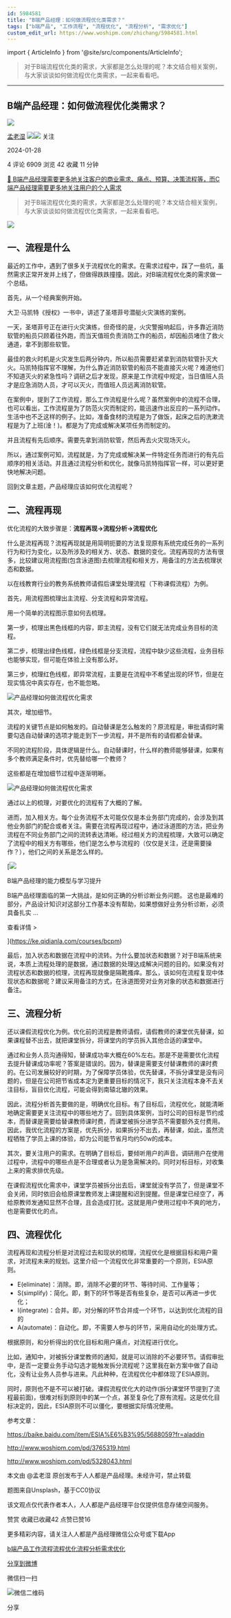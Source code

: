 ```yaml
---
id: 5984581
title: "B端产品经理：如何做流程优化类需求？"
tags: ["b端产品", "工作流程", "流程优化", "流程分析", "需求优化"]
custom_edit_url: https://www.woshipm.com/zhichang/5984581.html
---
```

import { ArticleInfo } from '@site/src/components/ArticleInfo';

<ArticleInfo
    author="孟老湿"
    authorLink="https://www.woshipm.com/u/627594"
    published="2024-01-28"
    views={6909}
    comments={4}
    collects={42}
/>

> 对于B端流程优化类的需求，大家都是怎么处理的呢？本文结合相关案例，与大家谈谈如何做流程优化类需求，一起来看看吧。

---

## B端产品经理：如何做流程优化类需求？

[![](https://static.woshipm.com/ttw_avatar_20240419113324_7548.png?imageView2/1/w/72/h/72/q/100)](https://www.woshipm.com/u/627594)

[孟老湿](https://www.woshipm.com/u/627594) ![](https://static.woshipm.com/tag/1101_1@2x.png)![](https://static.woshipm.com/tag/1501_1@2x.png) 关注

2024-01-28

4 评论 6909 浏览 42 收藏 11 分钟

[🔗 B端产品经理需要更多地关注客户的商业需求、痛点、预算、决策流程等，而C端产品经理需要更多地关注用户的个人需求](https://ke.qidianla.com/courses/bcpm)

> 对于B端流程优化类的需求，大家都是怎么处理的呢？本文结合相关案例，与大家谈谈如何做流程优化类需求，一起来看看吧。

![](https://image.woshipm.com/2023/04/14/ecedfcb2-da8d-11ed-b35a-00163e0b5ff3.jpg)

## 一、流程是什么

最近的工作中，遇到了很多关于流程优化的需求。在需求过程中，踩了一些坑，虽然需求正常开发并上线了，但做得跌跌撞撞。因此，对B端流程优化类的需求做一个总结。

首先，从一个经典案例开始。

大卫·马凯特《授权》一书中，讲述了圣塔菲号潜艇火灾演练的案例。

一天，圣塔菲号正在进行火灾演练，但奇怪的是，火灾警报响起后，许多靠近消防软管的船员只顾着往外跑，而当天值班负责消防工作的船员，却因船员堵住了救火通道，拿不到那些软管。

最佳的救火时机是火灾发生后两分钟内，所以船员需要赶紧拿到消防软管扑灭大火。马凯特指挥官不理解，为什么靠近消防软管的船员不能直接灭火呢？难道他们不知道灭火的紧急性吗？调研之后才发现，原来是工作流程中规定，当日值班人员才是应急消防人员，才可以灭火，而值班人员远离消防软管。

在案例中，提到了工作流程，那么工作流程是什么呢？虽然案例中的流程不合理，也可以看出，工作流程是为了防范火灾而制定的，能迅速作出反应的一系列动作。生活中也不乏这样的例子。比如，准备食材的流程是为了做饭，起床之后的洗漱流程是为了上班(淦！)。都是为了完成或解决某项任务而制定的。

并且流程有先后顺序。需要先拿到消防软管，然后再去火灾现场灭火。

所以，通过案例可知，流程就是，为了完成或解决某一件特定任务而进行的有先后顺序的相关活动。并且通过流程分析和优化，就像马凯特指挥官一样，可以更好更快地解决问题。

回到文章主题，产品经理应该如何优化流程呢？

## 二、流程再现

优化流程的大致步骤是：**流程再现->流程分析->流程优化**

什么是流程再现？流程再现就是用简明扼要的方法复现原有系统完成任务的一系列行为和行为变化，以及所涉及的相关方、状态、数据的变化。流程再现的方法有很多，比较建议用流程图(包含泳道图)去梳理流程和相关方，用备注的方法去梳理状态和数据。

以在线教育行业的教务系统教师请假后课堂处理流程（下称课假流程）为例。

首先，用流程图梳理出主流程、分支流程和异常流程。

用一个简单的流程图示意如何去梳理。

第一步，梳理出黑色线框的内容，即主流程，没有它们就无法完成业务目标的流程。

第二步，梳理出绿色线框，绿色线框是分支流程，流程中缺少这些流程，业务目标也能够实现，但可能在体验上没有那么好。

第三步，梳理红色线框，即异常流程，主要是在流程中不希望出现的环节，但是在现实情况中真实存在，也不能忽略。

![产品经理如何做流程优化需求](https://image.woshipm.com/wp-files/2024/01/ZKGmPPf2V2jwblTmU1dZ.jpeg)

其次，增加细节。

流程的关键节点是如何触发的。自动替课是怎么触发的？原流程是，审批请假时需要勾选自动替课的选项才能走到下一步流程，并不是所有的请假都会替课。

不同的流程阶段，具体逻辑是什么。自动替课时，什么样的教师能够替课，如果有多个教师满足条件时，优先替给哪一个教师？

这些都是在增加细节过程中逐渐明晰。

![产品经理如何做流程优化需求](https://image.woshipm.com/wp-files/2024/01/UgvZJjRssV2nZ0dCaejU.jpeg)

通过以上的梳理，对要优化的流程有了大概的了解。

进而，加入相关方。每个业务流程不太可能仅仅是本业务部门完成的，会涉及到其他业务部门的配合或者关注。需要在流程再现过程中，通过泳道图的方法，把业务流程在不同业务部门之间的流转表达清晰。经过相关方的流程梳理，大致可以确定了流程中的相关方有哪些，他们是怎么参与流程的（仅仅是关注，还是需要操作？），他们之间的关系是怎么样的。

[![](https://image.woshipm.com/2023/08/02/1554eea8-30e3-11ee-88e7-00163e0b5ff3.png)

B端产品经理的能力模型与学习提升

B端产品经理面临的第一大挑战，是如何正确的分析诊断业务问题。 这也是最难的部分，产品设计知识对这部分工作基本没有帮助，如果想做好业务分析诊断，必须具备扎实 ...

查看详情 >

](https://ke.qidianla.com/courses/bcpm)

最后，加入状态和数据在流程中的流转。为什么要加状态和数据？对于B端系统来说，本质上流程处理的是数据，通过数据的处理达成解决问题的目的。如果没有对流程状态和数据的梳理，流程再现就像是隔靴搔痒。那么，该如何在流程复现中体现状态和数据呢？建议采用备注的方式，在泳道图旁对业务对象的状态和数据进行备注。

## 三、流程分析

还以课假流程优化为例。优化前的流程是教师请假，请假教师的课堂优先替课，如果课程替不出去，就把课堂拆分，将课堂内的学员拆入其他合适的课堂中。

通过和业务人员沟通得知，替课成功率大概在60%左右。那是不是需要优化流程去提升替课成功率呢？答案是错误的。因为，替课是需要支付替课教师的课时费的。在公司发展较好的时期，为了保障学员体验，优先替课，不拆分课堂是没有问题的，但是在公司把节省成本定为更重要目标的情况下，我只关注流程本身不去关注目标，盲目优化流程，可能会得到南辕北辙的效果。

因此，流程分析首先要做的是，明确优化目标。有了目标后，流程优化，就能清晰地确定需要更关注流程中的哪些地方了。回到具体案例，当时公司的目标是节约成本，而替课是需要给替课教师课时费，而课堂被拆分进学员不需要额外支付费用。因此，我优化流程的方案是，优先拆分，如果拆分不出去，再替课，如此，虽然流程牺牲了学员上课的体验，却为公司能节省月均约50w的成本。

其次，要关注用户的需求。在明确了目标后，要倾听用户的声音。调研用户在使用过程中，流程中的哪些点是不合理或者认为是急需解决的。同时对标目标，对收集上来的需求排优先级。

在课假流程优化需求中，课堂学员被拆分出去后，课堂就没有学员了，但是课堂不会关闭，同时依旧会给原课堂教师发上课提醒和迟到提醒。但是课堂已经空了，再给原教师发通知显然不合理，且会造成打扰。这就是用户使用过程中不爽的地方，也是需要优化的点。

## 四、流程优化

流程再现和流程分析是对流程过去和现状的梳理，流程优化是根据目标和用户需求，对流程未来的规划。这里介绍一个流程优化非常重要的一个原则，ESIA原则。

*   E(eliminate)：消除。即，消除不必要的环节、等待时间、工作量等；
*   S(simplify)：简化。即，剩下的环节等是否有些复杂，是否可以再进一步优化；
*   I(integrate)：合并。即，对分解的环节合并成一个环节，以达到优化流程的目的
*   A(automate)：自动化。即，不需要人参与的环节，采用自动化的处理方式。

根据原则，和分析得出的优化目标和用户痛点，对流程进行优化。

比如，通知中，对被拆分课堂教师的通知，就是可以消除的不必要环节。请假审批中，是否一定要业务手动勾选才能触发拆分流程呢？这里我在新方案中做了自动化，没有让业务人员参与进来。凡此种种，在流程优化中都体现了ESIA原则。

同时，原则也不是不可以被打破。课假流程优化大的动作(拆分课堂环节提到了流程最前面)，很难对标到原则中的某一个点，甚至复杂化了原有流程。这是优化目标决定的，因此，ESIA原则不可以僵化，要根据实际情况使用。

参考文章：

https://baike.baidu.com/item/ESIA%E6%B3%95/5688059?fr=aladdin

http://www.woshipm.com/pd/3765319.html

http://www.woshipm.com/pd/5328043.html

本文由 @孟老湿 原创发布于人人都是产品经理。未经许可，禁止转载

题图来自Unsplash，基于CC0协议

该文观点仅代表作者本人，人人都是产品经理平台仅提供信息存储空间服务。

赞赏 收藏已收藏42 点赞已赞16

更多精彩内容，请关注人人都是产品经理微信公众号或下载App

[b端产品](https://www.woshipm.com/tag/b%e7%ab%af%e4%ba%a7%e5%93%81)[工作流程](https://www.woshipm.com/tag/%e5%b7%a5%e4%bd%9c%e6%b5%81%e7%a8%8b)[流程优化](https://www.woshipm.com/tag/%e6%b5%81%e7%a8%8b%e4%bc%98%e5%8c%96)[流程分析](https://www.woshipm.com/tag/%e6%b5%81%e7%a8%8b%e5%88%86%e6%9e%90)[需求优化](https://www.woshipm.com/tag/%e9%9c%80%e6%b1%82%e4%bc%98%e5%8c%96)

[分享到微博](https://service.weibo.com/share/share.php?appkey=2775287854&title=B端产品经理：如何做流程优化类需求？&url=https://www.woshipm.com/zhichang/5984581.html&pic=https://image.woshipm.com/2023/04/14/ecedfcb2-da8d-11ed-b35a-00163e0b5ff3.jpg)

微信扫一扫

![微信二维码](https://api.pwmqr.com/qrcode/create/?url=https://www.woshipm.com/zhichang/5984581.html)

分享